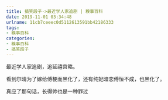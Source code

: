 ```yaml
---
title: 搞笑段子->最近学人家追剧 | 糗事百科
date: 2019-11-01 03:34:48
urlname: 11cb7ceeec0d5112613591bb42186333
tags: 
- 糗事百科
categories:
- 糗事百科
- 搞笑段子
---
```

最近学人家追剧，追延禧宫略。

看到尔晴为了嫁给傅梗而黑化了，还有纯妃暗恋傅恒不成，也黑化了。

真应了那句话，长得帅也是一种罪过


